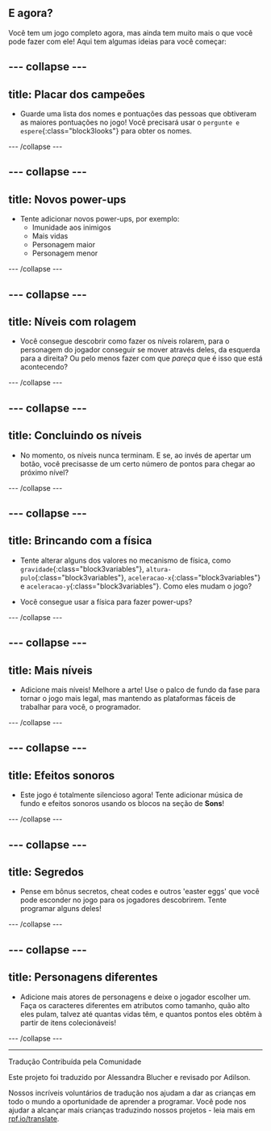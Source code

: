 ## E agora?

Você tem um jogo completo agora, mas ainda tem muito mais o que você pode fazer com ele! Aqui tem algumas ideias para você começar:

--- collapse ---
---
title: Placar dos campeões
---

+ Guarde uma lista dos nomes e pontuações das pessoas que obtiveram as maiores pontuações no jogo! Você precisará usar o `pergunte e espere`{:class="block3looks"} para obter os nomes.

--- /collapse ---

--- collapse ---
---
title: Novos power-ups
---

+ Tente adicionar novos power-ups, por exemplo: 
  + Imunidade aos inimigos
  + Mais vidas
  + Personagem maior
  + Personagem menor

--- /collapse ---

--- collapse ---
---
title: Níveis com rolagem
---

+ Você consegue descobrir como fazer os níveis rolarem, para o personagem do jogador conseguir se mover através deles, da esquerda para a direita? Ou pelo menos fazer com que *pareça* que é isso que está acontecendo?

--- /collapse ---

--- collapse ---
---
title: Concluindo os níveis
---

+ No momento, os níveis nunca terminam. E se, ao invés de apertar um botão, você precisasse de um certo número de pontos para chegar ao próximo nível?

--- /collapse ---

--- collapse ---
---
title: Brincando com a física
---

+ Tente alterar alguns dos valores no mecanismo de física, como `gravidade`{:class="block3variables"}, `altura-pulo`{:class="block3variables"}, `aceleracao-x`{:class="block3variables"} e `aceleracao-y`{:class="block3variables"}. Como eles mudam o jogo?

+ Você consegue usar a física para fazer power-ups?

--- /collapse ---

--- collapse ---
---
title: Mais níveis
---

+ Adicione mais níveis! Melhore a arte! Use o palco de fundo da fase para tornar o jogo mais legal, mas mantendo as plataformas fáceis de trabalhar para você, o programador.

--- /collapse ---

--- collapse ---
---
title: Efeitos sonoros
---

+ Este jogo é totalmente silencioso agora! Tente adicionar música de fundo e efeitos sonoros usando os blocos na seção de **Sons**!

--- /collapse ---

--- collapse ---
---
title: Segredos
---

+ Pense em bônus secretos, cheat codes e outros 'easter eggs' que você pode esconder no jogo para os jogadores descobrirem. Tente programar alguns deles!

--- /collapse ---

--- collapse ---
---
title: Personagens diferentes
---

+ Adicione mais atores de personagens e deixe o jogador escolher um. Faça os caracteres diferentes em atributos como tamanho, quão alto eles pulam, talvez até quantas vidas têm, e quantos pontos eles obtêm à partir de itens colecionáveis! 

--- /collapse ---


***
Tradução Contribuída pela Comunidade

Este projeto foi traduzido por Alessandra Blucher e revisado por Adilson.

Nossos incríveis voluntários de tradução nos ajudam a dar as crianças em todo o mundo a oportunidade de aprender a programar. Você pode nos ajudar a alcançar mais crianças traduzindo nossos projetos - leia mais em [rpf.io/translate](https://rpf.io/translate).